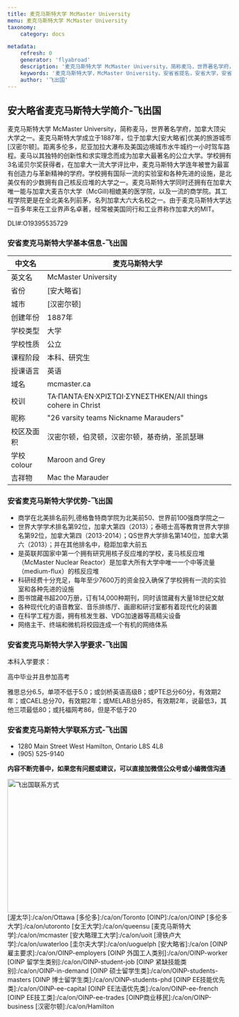 ```yaml
---
title: 麦克马斯特大学 McMaster University
menu: 麦克马斯特大学 McMaster University
taxonomy:
    category: docs

metadata:
    refresh: 0
    generator: 'flyabroad'
    description: '麦克马斯特大学 McMaster University，简称麦马，世界著名学府，加拿大顶尖大学之一。麦克马斯特大学成立于1887年，位于加拿大安大略省优美的旅游城市汉密尔顿。距离多伦多，尼亚加拉大瀑布及美国边境城市水牛城约一小时驾车路程。麦马以其独特的创新性和求实理念而成为加拿大最著名的公立大学。学校拥有3名诺贝尔奖获得者，在加拿大一流大学评比中，麦克马斯特大学连年被誉为最富有创造力与革新精神的学府。学校拥有国际一流的实验室和各种先进的设施，是北美仅有的少数拥有自己核反应堆的大学之一。'
    keywords: '麦克马斯特大学，McMaster University，安省省提名，安省大学，安省教育，OINP'
    author: '飞出国'
---
```

## 安大略省麦克马斯特大学简介-飞出国

麦克马斯特大学 McMaster University，简称麦马，世界著名学府，加拿大顶尖大学之一。麦克马斯特大学成立于1887年，位于加拿大[安大略省]优美的旅游城市[汉密尔顿]。距离多伦多，尼亚加拉大瀑布及美国边境城市水牛城约一小时驾车路程。麦马以其独特的创新性和求实理念而成为加拿大最著名的公立大学。学校拥有3名诺贝尔奖获得者，在加拿大一流大学评比中，麦克马斯特大学连年被誉为最富有创造力与革新精神的学府。学校拥有国际一流的实验室和各种先进的设施，是北美仅有的少数拥有自己核反应堆的大学之一。麦克马斯特大学同时还拥有在加拿大唯一能与加拿大麦吉尔大学（McGill)相媲美的医学院，以及一流的商学院。其工程学院更是在全北美名列前茅，名列加拿大六大名校之一。由于麦克马斯特大学达一百多年来在工业界声名卓著，经常被美国同行和工业界称作加拿大的MIT。

DLI#:O19395535729

### 安省麦克马斯特大学基本信息-飞出国

中文名 |  麦克马斯特大学
----|---------
英文名 |  McMaster University
省份 |   [安大略省]
城市 |  [汉密尔顿]
创建年份 |  1887年
学校类型 | 大学
学校性质 | 公立
课程阶段 | 本科、研究生
授课语言 | 英语
域名 | mcmaster.ca
校训 | ΤΑ·ΠΑΝΤΑ·ΕΝ·ΧΡΙΣΤΩΙ·ΣΥΝΕΣΤΗΚΕΝ/All things cohere in Christ
昵称 | "26 varsity teams Nickname Marauders"
校区及面积 | 汉密尔顿，伯灵顿，汉密尔顿，基奇纳，圣凯瑟琳
学校colour | Maroon and Grey
吉祥物 | Mac the Marauder

### 安省麦克马斯特大学优势-飞出国

* 商学在北美排名前列,德格鲁特商学院为北美前50、世界前100强商学院之一
* 世界大学学术排名第92位，加拿大第四（2013）；泰晤士高等教育世界大学排名第92位，加拿大第四（2013-2014）；QS世界大学排名第140位，加拿大第六（2013）；并在其他排名中，稳距加拿大前五
* 是英联邦国家中第一个拥有研究用核子反应堆的学校，麦马核反应堆（McMaster Nuclear Reactor）是加拿大所有大学中唯一一个中等流量（medium-flux）的核反应堆
* 科研经费十分充足，每年至少7600万的资金投入确保了学校拥有一流的实验室和各种先进的设施
* 图书馆藏书超200万册，订有14,000种期刊，同时该馆藏有大量18世纪文献
* 各种现代化的语音教室、音乐排练厅、画廊和研讨室都有着现代化的装置
* 在科学工程方面，拥有核发生器、VDG加速器等高精尖设备
* 网络主干、终端和微机将校园连成一个有机的网络体系

### 安省麦克马斯特大学入学要求-飞出国

本科入学要求：

高中毕业并且参加高考

雅思总分6.5，单项不低于5.0；或剑桥英语高级B；或PTE总分60分，有效期2年；或CAEL总分70，有效期2年；或MELAB总分85，有效期2年，说最低3，其他三项最低80；或托福网考86，但是不低于20

### 安省麦克马斯特大学联系方式-飞出国

* 1280 Main Street West Hamilton, Ontario L8S 4L8
* (905) 525-9140

**内容不断完善中，如果您有问题或建议，可以直接加微信公众号或小编微信沟通**

<img src="http://wx1.sinaimg.cn/mw1024/892c310fly1fgkvndf1s9j20p008d0v3.jpg" width = "900" height = "300" alt="飞出国联系方式" align=center />
[渥太华]:/ca/on/Ottawa
[多伦多]:/ca/on/Toronto
[OINP]:/ca/on/OINP
[多伦多大学]:/ca/on/utoronto
[女王大学]:/ca/on/queensu
[麦克马斯特大学]:/ca/on/mcmaster
[安大略理工大学]:/ca/on/uoit
[滑铁卢大学]:/ca/on/uwaterloo
[圭尔夫大学]:/ca/on/uoguelph
[安大略省]:/ca/on
[OINP雇主要求]:/ca/on/OINP-employers
[OINP 外国工人类别]:/ca/on/OINP-worker
[OINP 留学生类别]:/ca/on/OINP-student-job
[OINP 紧缺技能类别]:/ca/on/OINP-in-demand
[OINP 硕士留学生类]:/ca/on/OINP-students-masters
[OINP 博士留学生类]:/ca/on/OINP-students-phd
[OINP EE技能优先类]:/ca/on/OINP-ee-capital
[OINP EE法语优先类]:/ca/on/OINP-ee-french
[OINP EE技工类]:/ca/on/OINP-ee-trades
[OINP商业移民]:/ca/on/OINP-business
[汉密尔顿]:/ca/on/Hamilton